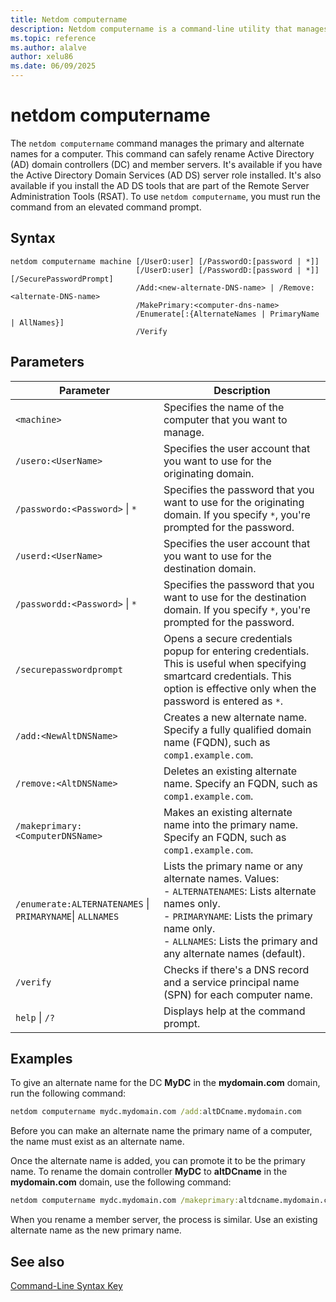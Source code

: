 ```yaml
---
title: Netdom computername
description: Netdom computername is a command-line utility that manages the primary and alternate names for a computer in Windows Server.
ms.topic: reference
ms.author: alalve
author: xelu86
ms.date: 06/09/2025
---
```


# netdom computername

The `netdom computername` command manages the primary and alternate names for a computer. This command can safely rename Active Directory (AD) domain controllers (DC) and member servers. It's available if you have the Active Directory Domain Services (AD DS) server role installed. It's also available if you install the AD DS tools that are part of the Remote Server Administration Tools (RSAT). To use `netdom computername`, you must run the command from an elevated command prompt.

## Syntax

```
netdom computername machine [/UserO:user] [/PasswordO:[password | *]]
                            [/UserD:user] [/PasswordD:[password | *]] [/SecurePasswordPrompt]
                            /Add:<new-alternate-DNS-name> | /Remove:<alternate-DNS-name>
                            /MakePrimary:<computer-dns-name>
                            /Enumerate[:{AlternateNames | PrimaryName | AllNames}]
                            /Verify
```

## Parameters

| Parameter | Description |
|---|---|
| `<machine>` | Specifies the name of the computer that you want to manage. |
| `/usero:<UserName>` | Specifies the user account that you want to use for the originating domain. |
| `/passwordo:<Password>` \| `*` | Specifies the password that you want to use for the originating domain. If you specify `*`, you're prompted for the password. |
| `/userd:<UserName>` | Specifies the user account that you want to use for the destination domain. |
| `/passwordd:<Password>` \| `*` | Specifies the password that you want to use for the destination domain. If you specify `*`, you're prompted for the password. |
| `/securepasswordprompt` | Opens a secure credentials popup for entering credentials. This is useful when specifying smartcard credentials. This option is effective only when the password is entered as `*`. |
| `/add:<NewAltDNSName>` | Creates a new alternate name. Specify a fully qualified domain name (FQDN), such as `comp1.example.com`. |
| `/remove:<AltDNSName>` | Deletes an existing alternate name. Specify an FQDN, such as `comp1.example.com`. |
| `/makeprimary:<ComputerDNSName>` | Makes an existing alternate name into the primary name. Specify an FQDN, such as `comp1.example.com`. |
| `/enumerate:ALTERNATENAMES` \| `PRIMARYNAME`\| `ALLNAMES` | Lists the primary name or any alternate names. Values:<br>- `ALTERNATENAMES`: Lists alternate names only.<br>- `PRIMARYNAME`: Lists the primary name only.<br>- `ALLNAMES`: Lists the primary and any alternate names (default). |
| `/verify` | Checks if there's a DNS record and a service principal name (SPN) for each computer name. |
| `help` \| `/?` | Displays help at the command prompt. |

## Examples

To give an alternate name for the DC **MyDC** in the **mydomain.com** domain, run the following command:

```cmd
netdom computername mydc.mydomain.com /add:altDCname.mydomain.com
```

Before you can make an alternate name the primary name of a computer, the name must exist as an alternate name.

Once the alternate name is added, you can promote it to be the primary name. To rename the domain controller **MyDC** to **altDCname** in the **mydomain.com** domain, use the following command:

```cmd
netdom computername mydc.mydomain.com /makeprimary:altdcname.mydomain.com
```

When you rename a member server, the process is similar. Use an existing alternate name as the new primary name.

## See also

[Command-Line Syntax Key](command-line-syntax-key.md)
